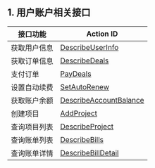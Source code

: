 ## 1. 用户账户相关接口

| 接口功能 | Action ID | 
|---------|---------|
| 获取用户信息 | [DescribeUserInfo](https://www.qcloud.com/document/product/378/4391) | 
| 获取订单信息 | [DescribeDeals](https://www.qcloud.com/document/product/378/4392) | 
| 支付订单 | [PayDeals](https://www.qcloud.com/document/product/378/4394) | 
| 设置自动续费 | [SetAutoRenew](https://www.qcloud.com/document/product/378/4395) | 
| 获取账户余额 | [DescribeAccountBalance](https://www.qcloud.com/document/product/378/4397) | 
| 创建项目 | [AddProject](https://www.qcloud.com/document/product/378/4398) | 
| 查询项目列表 | [DescribeProject](https://www.qcloud.com/document/product/378/4400) | 
| 查询账单列表 | [DescribeBills](https://www.qcloud.com/document/product/378/4401) | 
| 查询账单详情 | [DescribeBillDetail](https://www.qcloud.com/document/product/378/4402) | 